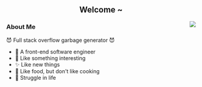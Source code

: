 <h2 align="center">Welcome ~</h2>

<img align="right" src="https://almanac.baii.icu/api/almanac/picture" />

### About Me
😈 Full stack overflow garbage generator 😈

- 🔧 A front-end software engineer
- 🎉 Like something interesting
- ✨ Like new things
- 🥘 Like food, but don't like cooking
- 🎢 Struggle in life

